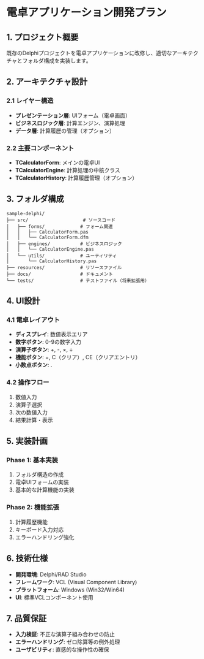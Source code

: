 # 電卓アプリケーション開発プラン

## 1. プロジェクト概要

既存のDelphiプロジェクトを電卓アプリケーションに改修し、適切なアーキテクチャとフォルダ構成を実装します。

## 2. アーキテクチャ設計

### 2.1 レイヤー構造
- **プレゼンテーション層**: UIフォーム（電卓画面）
- **ビジネスロジック層**: 計算エンジン、演算処理
- **データ層**: 計算履歴の管理（オプション）

### 2.2 主要コンポーネント
- **TCalculatorForm**: メインの電卓UI
- **TCalculatorEngine**: 計算処理の中核クラス
- **TCalculatorHistory**: 計算履歴管理（オプション）

## 3. フォルダ構成

```
sample-delphi/
├── src/                    # ソースコード
│   ├── forms/             # フォーム関連
│   │   ├── CalculatorForm.pas
│   │   └── CalculatorForm.dfm
│   ├── engines/           # ビジネスロジック
│   │   └── CalculatorEngine.pas
│   └── utils/             # ユーティリティ
│       └── CalculatorHistory.pas
├── resources/             # リソースファイル
├── docs/                  # ドキュメント
└── tests/                 # テストファイル（将来拡張用）
```

## 4. UI設計

### 4.1 電卓レイアウト
- **ディスプレイ**: 数値表示エリア
- **数字ボタン**: 0-9の数字入力
- **演算子ボタン**: +, -, ×, ÷
- **機能ボタン**: =, C（クリア）, CE（クリアエントリ）
- **小数点ボタン**: .

### 4.2 操作フロー
1. 数値入力
2. 演算子選択
3. 次の数値入力
4. 結果計算・表示

## 5. 実装計画

### Phase 1: 基本実装
1. フォルダ構造の作成
2. 電卓UIフォームの実装
3. 基本的な計算機能の実装

### Phase 2: 機能拡張
1. 計算履歴機能
2. キーボード入力対応
3. エラーハンドリング強化

## 6. 技術仕様

- **開発環境**: Delphi/RAD Studio
- **フレームワーク**: VCL (Visual Component Library)
- **プラットフォーム**: Windows (Win32/Win64)
- **UI**: 標準VCLコンポーネント使用

## 7. 品質保証

- **入力検証**: 不正な演算子組み合わせの防止
- **エラーハンドリング**: ゼロ除算等の例外処理
- **ユーザビリティ**: 直感的な操作性の確保